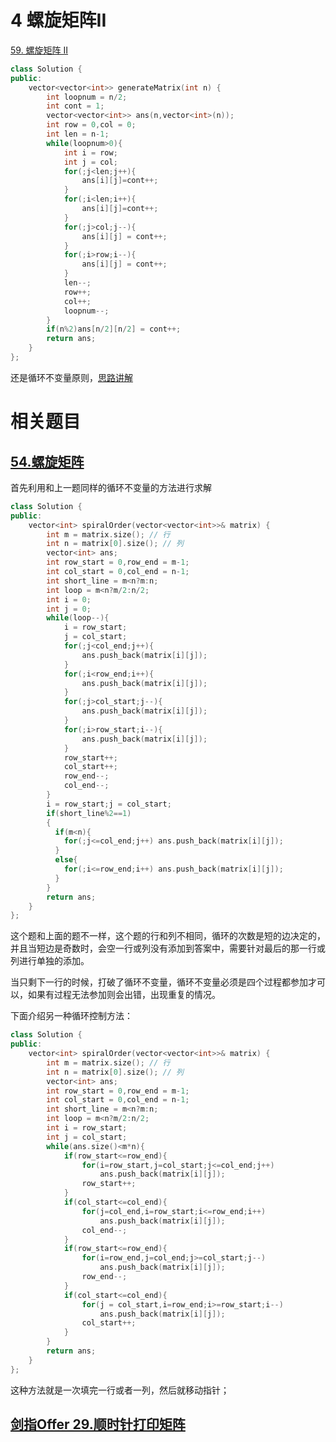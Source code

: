 # 4 螺旋矩阵II

[59. 螺旋矩阵 II](https://leetcode.cn/problems/spiral-matrix-ii/)

```cpp
class Solution {
public:
    vector<vector<int>> generateMatrix(int n) {
        int loopnum = n/2;
        int cont = 1;
        vector<vector<int>> ans(n,vector<int>(n));
        int row = 0,col = 0;
        int len = n-1;
        while(loopnum>0){
            int i = row;
            int j = col;
            for(;j<len;j++){
                ans[i][j]=cont++;
            }
            for(;i<len;i++){
                ans[i][j]=cont++;
            }
            for(;j>col;j--){
                ans[i][j] = cont++;
            }
            for(;i>row;i--){
                ans[i][j] = cont++;
            }
            len--;
            row++;
            col++;
            loopnum--;
        }
        if(n%2)ans[n/2][n/2] = cont++;
        return ans;
    }
};
```

还是循环不变量原则，[思路讲解](https://programmercarl.com/0059.%E8%9E%BA%E6%97%8B%E7%9F%A9%E9%98%B5II.html#%E6%80%9D%E8%B7%AF)

# 相关题目

## [54.螺旋矩阵](https://leetcode.cn/problems/spiral-matrix/)

首先利用和上一题同样的循环不变量的方法进行求解

```cpp
class Solution {
public:
    vector<int> spiralOrder(vector<vector<int>>& matrix) {
        int m = matrix.size(); // 行
        int n = matrix[0].size(); // 列
        vector<int> ans;
        int row_start = 0,row_end = m-1;
        int col_start = 0,col_end = n-1;
        int short_line = m<n?m:n;
        int loop = m<n?m/2:n/2;
        int i = 0;
        int j = 0;
        while(loop--){
            i = row_start;
            j = col_start;
            for(;j<col_end;j++){
                ans.push_back(matrix[i][j]);
            }
            for(;i<row_end;i++){
                ans.push_back(matrix[i][j]);
            }
            for(;j>col_start;j--){
                ans.push_back(matrix[i][j]);
            }
            for(;i>row_start;i--){
                ans.push_back(matrix[i][j]);
            }
            row_start++;
            col_start++;
            row_end--;
            col_end--;
        }
        i = row_start;j = col_start;
        if(short_line%2==1)
        {
          if(m<n){
	        for(;j<=col_end;j++) ans.push_back(matrix[i][j]);
	      }
	      else{
	        for(;i<=row_end;i++) ans.push_back(matrix[i][j]);
	      }
        }
        return ans;
    }
};
```

这个题和上面的题不一样，这个题的行和列不相同，循环的次数是短的边决定的，并且当短边是奇数时，会空一行或列没有添加到答案中，需要针对最后的那一行或列进行单独的添加。

当只剩下一行的时候，打破了循环不变量，循环不变量必须是四个过程都参加才可以，如果有过程无法参加则会出错，出现重复的情况。

下面介绍另一种循环控制方法：

```cpp
class Solution {
public:
    vector<int> spiralOrder(vector<vector<int>>& matrix) {
        int m = matrix.size(); // 行
        int n = matrix[0].size(); // 列
        vector<int> ans;
        int row_start = 0,row_end = m-1;
        int col_start = 0,col_end = n-1;
        int short_line = m<n?m:n;
        int loop = m<n?m/2:n/2;
        int i = row_start;
        int j = col_start;
        while(ans.size()<m*n){
            if(row_start<=row_end){
                for(i=row_start,j=col_start;j<=col_end;j++) 
	                ans.push_back(matrix[i][j]);
                row_start++;
            }
            if(col_start<=col_end){
                for(j=col_end,i=row_start;i<=row_end;i++) 
	                ans.push_back(matrix[i][j]);
                col_end--;
            }
            if(row_start<=row_end){
                for(i=row_end,j=col_end;j>=col_start;j--) 
	                ans.push_back(matrix[i][j]);
                row_end--;
            }
            if(col_start<=col_end){
                for(j = col_start,i=row_end;i>=row_start;i--) 
	                ans.push_back(matrix[i][j]);
                col_start++;
            }
        }
        return ans;
    }
};
```

这种方法就是一次填完一行或者一列，然后就移动指针；
## [剑指Offer 29.顺时针打印矩阵](https://leetcode.cn/problems/shun-shi-zhen-da-yin-ju-zhen-lcof/)

